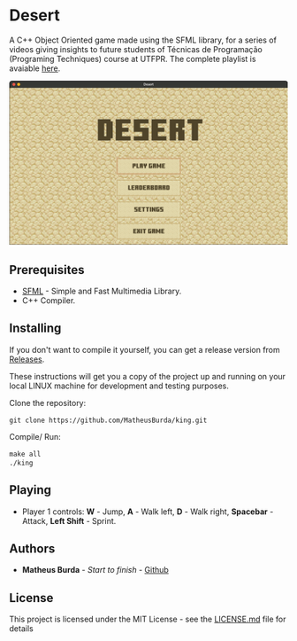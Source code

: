 # Desert

A C++ Object Oriented game made using the SFML library, for a series of videos giving insights to future students of Técnicas de Programação (Programing Techniques) course at UTFPR.
The complete playlist is avaiable [here](https://www.youtube.com/watch?v=h4fTbRznCiw).

![Desert](./assets/etc/desert.gif)

## Prerequisites

* [SFML](https://www.sfml-dev.org/) - Simple and Fast Multimedia Library.
* C++ Compiler.

## Installing

If you don't want to compile it yourself, you can get a release version from [Releases](https://github.com/MatheusBurda/Desert/releases/tag/1.0).

These instructions will get you a copy of the project up and running on your local LINUX machine for development and testing purposes.

Clone the repository:
```
git clone https://github.com/MatheusBurda/king.git
```

Compile/ Run:
```
make all
./king
```

## Playing

* Player 1 controls: **W** - Jump, **A** - Walk left, **D** - Walk right, **Spacebar** - Attack, **Left Shift** - Sprint.

## Authors

* **Matheus Burda** - *Start to finish* - [Github](https://github.com/MatheusBurda)

## License

This project is licensed under the MIT License - see the [LICENSE.md](LICENSE.md) file for details
